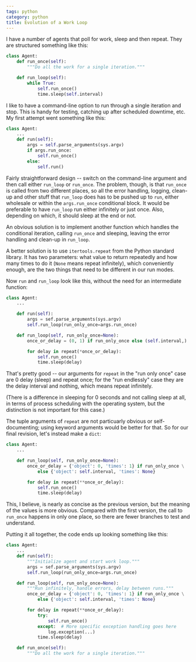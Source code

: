 ```yaml
---
tags: python
category: python
title: Evolution of a Work Loop
---
```


I have a number of agents that poll for work, sleep and then repeat. They are
structured something like this:

```python
class Agent:
    def run_once(self):
        """Do all the work for a single iteration."""

    def run_loop(self):
        while True:
            self.run_once()
            time.sleep(self.interval)
```

I like to have a command-line option to run through a single iteration and
stop. This is handy for testing, catching up after scheduled downtime, etc.
My first attempt went something like this:

```python
class Agent:
    ...
    def run(self):
        args = self.parse_arguments(sys.argv)
        if args.run_once:
            self.run_once()
        else:
            self.run()
```

Fairly straightforward design -- switch on the command-line argument and then
call either `run_loop` or `run_once`. The problem, though, is that `run_once`
is called from two different places, so all the error handling, logging,
clean-up and other stuff that `run_loop` does has to be pushed up to `run`,
either wholesale or within the `args.run_once` conditional block. It would be
preferable to have `run_loop` run either infinitely or just once. Also,
depending on which, it should sleep at the end or not.

An obvious solution is to implement another function which handles the
conditional iteration, calling `run_once` and sleeping, leaving the error
handling and clean-up in `run_loop`.

A better solution is to use `itertools.repeat` from the Python standard
library. It has two parameters: what value to return repeatedly and how many
times to do it (`None` means repeat infinitely), which conveniently enough,
are the two things that need to be different in our run modes.

Now `run` and `run_loop` look like this, without the need for an intermediate
function:

```python
class Agent:
    ...

    def run(self):
        args = sef.parse_arguments(sys.argv)
        self.run_loop(run_only_once=args.run_once)

    def run_loop(self, run_only_once=None):
        once_or_delay = (0, 1) if run_only_once else (self.interval,)

        for delay in repeat(*once_or_delay):
            self.run_once()
            time.sleep(delay)
```

That's pretty good -- our arguments for `repeat` in the "run only once" case
are 0 delay (sleep) and repeat once; for the "run endlessly" case they are the
delay interval and nothing, which means repeat infinitely.

(There is a difference in sleeping for 0 seconds and not calling sleep at all,
in terms of process scheduling with the operating system, but the distinction
is not important for this case.)

The tuple arguments of `repeat` are not particuarly obvious or
self-documenting; using keyword arguments would be better for that. So for our final revision, let's instead make a `dict`:

```python
class Agent:
    ...

    def run_loop(self, run_only_once=None):
        once_or_delay = {'object': 0, 'times': 1} if run_only_once \
            else {'object': self.interval, 'times': None}

        for delay in repeat(**once_or_delay):
            self.run_once()
            time.sleep(delay)
```

This, I believe, is nearly as concise as the previous version, but the meaning
of the values is more obvious. Compared with the first version, the call to
`run_once` happens in only one place, so there are fewer branches to test and
understand.

Putting it all together, the code ends up looking something like this:

```python
class Agent:
    ...
    def run(self):
        """Initialize agent and start work loop."""
        args = sef.parse_arguments(sys.argv)
        self.run_loop(run_only_once=args.run_once)

    def run_loop(self, run_only_once=None):
        """Run infinitely, handle errors, delay between runs."""
        once_or_delay = {'object': 0, 'times': 1} if run_only_once \
            else {'object': self.interval, 'times': None}

        for delay in repeat(**once_or_delay):
            try:
                self.run_once()
            except:  # More specific exception handling goes here
                log.exception(...)
            time.sleep(delay)

    def run_once(self):
        """Do all the work for a single iteration."""
```
